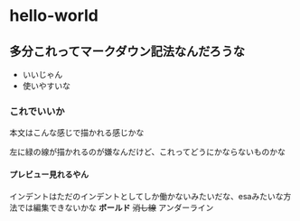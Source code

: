 # hello-world

## 多分これってマークダウン記法なんだろうな
- いいじゃん
- 使いやすいな

### これでいいか
本文はこんな感じで描かれる感じかな

  左に緑の線が描かれるのが嫌なんだけど、これってどうにかならないものかな
  
#### プレビュー見れるやん
  インデントはただのインデントとしてしか働かないみたいだな、esaみたいな方法では編集できないかな
  **ボールド**
  ~~消し線~~
  アンダーライン
